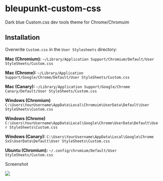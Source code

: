 bleupunkt-custom-css
====================

Dark blue Custom.css dev tools theme for Chrome/Chromuim

## Installation 

Overwrite `Custom.css` in the `User Stylesheets` directory:

**Mac (Chromium):** `~/Library/Application Support/Chromium/Default/User StyleSheets/Custom.css`

**Mac (Chrome):** `~/Library/Application Support/Google/Chrome/Default/User StyleSheets/Custom.css`

**Mac (Canary):** `~/Library/Application Support/Google/Chrome Canary/Default/User StyleSheets/Custom.css`

**Windows (Chromium)** `C:\Users\YourUsername\AppData\Local\Chromuim\UserData\Default\User StyleSheets\Custom.css`

**Windows (Chrome)** `C:\Users\YourUsername\AppData\Local\Google\Chrome\UserData\Default\User StyleSheets\Custom.css`

**Windows (Canary):** `C:\Users\YourUsername\AppData\Local\Google\Chrome SxS\UserData\Default\User StyleSheets\Custom.css`

**Ubuntu (Chromium):** `~/.config/chromium/Default/User StyleSheets/Custom.css`

Screenshot

![](https://raw.github.com/jasonm23/bleupunkt-custom-css/master/bleupunkt-custom-css.png)
